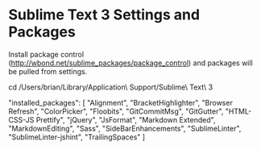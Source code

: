 # Sublime Text 3 Settings and Packages

Install package control (http://wbond.net/sublime_packages/package_control) and packages will be pulled from settings.

cd /Users/brian/Library/Application\ Support/Sublime\ Text\ 3

"installed_packages":
[
  "Alignment",
  "BracketHighlighter",
  "Browser Refresh",
  "ColorPicker",
  "Floobits",
  "GitCommitMsg",
  "GitGutter",
  "HTML-CSS-JS Prettify",
  "jQuery",
  "JsFormat",
  "Markdown Extended",
  "MarkdownEditing",
  "Sass",
  "SideBarEnhancements",
  "SublimeLinter",
  "SublimeLinter-jshint",
  "TrailingSpaces"
]
